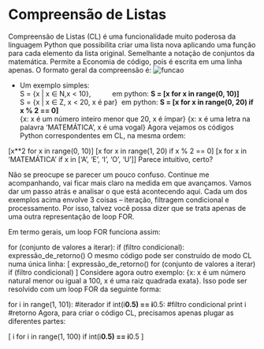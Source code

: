 # Compreensão de Listas 

Compreensão de Listas (CL) é uma funcionalidade muito poderosa da linguagem Python que possibilita criar uma lista nova aplicando uma função para cada elemento da lista
original. Semelhante a notação de conjuntos da matemática. Permite a Economia de código, pois é escrita em uma linha apenas. O formato geral da compreensão é:
![funcao](/imagens/compreensão.png)

+ Um exemplo simples:<br>
     S = {x | x &isin; N,x < 10},&nbsp;&nbsp;&nbsp;&nbsp;&nbsp;&nbsp;&nbsp;&nbsp;&nbsp;&nbsp;&nbsp;em python: **S = [x for x in range(0, 10)]** <br>
     S = {x | x &isin; Z, x < 20, x é par}&nbsp;&nbsp;em python: **S = [x for x in range(0, 20) if x % 2 == 0]**<br>
{x: x é um número inteiro menor que 20, x é ímpar}
{x: x é uma letra na palavra ‘MATEMÁTICA’, x é uma vogal}
Agora vejamos os códigos Python correspondentes em CL, na mesma ordem:

[x**2 for x in range(0, 10)]
[x for x in range(1, 20) if x % 2 == 0]
[x for x in ‘MATEMÁTICA’ if x in [‘A’, ‘E’, ‘I’, ‘O’, ‘U’]]
Parece intuitivo, certo?

Não se preocupe se parecer um pouco confuso. Continue me acompanhando, vai ficar mais claro na medida em que avançamos. Vamos dar um passo atrás e analisar o que está acontecendo aqui. Cada um dos exemplos acima envolve 3 coisas – iteração, filtragem condicional e processamento. Por isso, talvez você possa dizer que se trata apenas de uma outra representação de loop FOR.

Em termo gerais, um loop FOR funciona assim:

for (conjunto de valores a iterar):
   if (filtro condicional):
      expressão_de_retorno()
O mesmo código pode ser construído de modo CL numa única linha:
[ expressão_de_retorno() for (conjunto de valores a iterar) if (filtro condicional) ]
Considere agora outro exemplo: {x: x é um número natural menor ou igual a 100, x é uma raiz quadrada exata}. Isso pode ser resolvido com um loop FOR da seguinte forma:

for i in range(1, 101):         #iterador
   if int(i**0.5) == i**0.5:    #filtro condicional
      print i                   #retorno
Agora, para criar o código CL, precisamos apenas plugar as diferentes partes:

[ i for i in range(1, 100) if int(i**0.5) == i**0.5 ]
